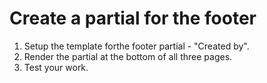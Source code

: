 # Create a partial for the footer

1. Setup the template forthe footer partial - "Created by".
2. Render the partial at the bottom of all three pages.
3. Test your work.